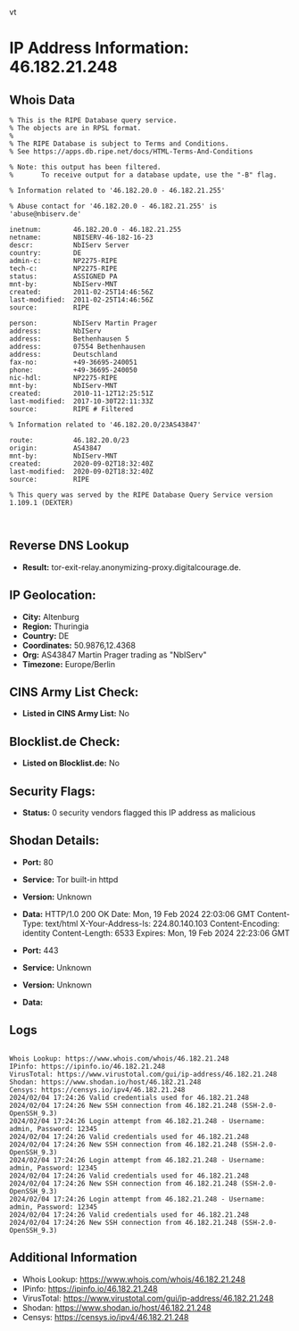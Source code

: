 vt
# IP Address Information: 46.182.21.248

## Whois Data
```
% This is the RIPE Database query service.
% The objects are in RPSL format.
%
% The RIPE Database is subject to Terms and Conditions.
% See https://apps.db.ripe.net/docs/HTML-Terms-And-Conditions

% Note: this output has been filtered.
%       To receive output for a database update, use the "-B" flag.

% Information related to '46.182.20.0 - 46.182.21.255'

% Abuse contact for '46.182.20.0 - 46.182.21.255' is 'abuse@nbiserv.de'

inetnum:        46.182.20.0 - 46.182.21.255
netname:        NBISERV-46-182-16-23
descr:          NbIServ Server
country:        DE
admin-c:        NP2275-RIPE
tech-c:         NP2275-RIPE
status:         ASSIGNED PA
mnt-by:         NbIServ-MNT
created:        2011-02-25T14:46:56Z
last-modified:  2011-02-25T14:46:56Z
source:         RIPE

person:         NbIServ Martin Prager
address:        NbIServ
address:        Bethenhausen 5
address:        07554 Bethenhausen
address:        Deutschland
fax-no:         +49-36695-240051
phone:          +49-36695-240050
nic-hdl:        NP2275-RIPE
mnt-by:         NbIServ-MNT
created:        2010-11-12T12:25:51Z
last-modified:  2017-10-30T22:11:33Z
source:         RIPE # Filtered

% Information related to '46.182.20.0/23AS43847'

route:          46.182.20.0/23
origin:         AS43847
mnt-by:         NbIServ-MNT
created:        2020-09-02T18:32:40Z
last-modified:  2020-09-02T18:32:40Z
source:         RIPE

% This query was served by the RIPE Database Query Service version 1.109.1 (DEXTER)



```
## Reverse DNS Lookup
- **Result:** tor-exit-relay.anonymizing-proxy.digitalcourage.de.

## IP Geolocation:
- **City:** Altenburg
- **Region:** Thuringia
- **Country:** DE
- **Coordinates:** 50.9876,12.4368
- **Org:** AS43847 Martin Prager trading as "NbIServ"
- **Timezone:** Europe/Berlin

## CINS Army List Check:
- **Listed in CINS Army List:** 
No

## Blocklist.de Check:
- **Listed on Blocklist.de:** 
No

## Security Flags:
- **Status:** 0 security vendors flagged this IP address as malicious

## Shodan Details:
- **Port:** 80
- **Service:** Tor built-in httpd
- **Version:** Unknown
- **Data:** HTTP/1.0 200 OK
Date: Mon, 19 Feb 2024 22:03:06 GMT
Content-Type: text/html
X-Your-Address-Is: 224.80.140.103
Content-Encoding: identity
Content-Length: 6533
Expires: Mon, 19 Feb 2024 22:23:06 GMT



- **Port:** 443
- **Service:** Unknown
- **Version:** Unknown
- **Data:** 

## Logs
```

Whois Lookup: https://www.whois.com/whois/46.182.21.248
IPinfo: https://ipinfo.io/46.182.21.248
VirusTotal: https://www.virustotal.com/gui/ip-address/46.182.21.248
Shodan: https://www.shodan.io/host/46.182.21.248
Censys: https://censys.io/ipv4/46.182.21.248
2024/02/04 17:24:26 Valid credentials used for 46.182.21.248
2024/02/04 17:24:26 New SSH connection from 46.182.21.248 (SSH-2.0-OpenSSH_9.3)
2024/02/04 17:24:26 Login attempt from 46.182.21.248 - Username: admin, Password: 12345
2024/02/04 17:24:26 Valid credentials used for 46.182.21.248
2024/02/04 17:24:26 New SSH connection from 46.182.21.248 (SSH-2.0-OpenSSH_9.3)
2024/02/04 17:24:26 Login attempt from 46.182.21.248 - Username: admin, Password: 12345
2024/02/04 17:24:26 Valid credentials used for 46.182.21.248
2024/02/04 17:24:26 New SSH connection from 46.182.21.248 (SSH-2.0-OpenSSH_9.3)
2024/02/04 17:24:26 Login attempt from 46.182.21.248 - Username: admin, Password: 12345
2024/02/04 17:24:26 Valid credentials used for 46.182.21.248
2024/02/04 17:24:26 New SSH connection from 46.182.21.248 (SSH-2.0-OpenSSH_9.3)

```
## Additional Information
- Whois Lookup: https://www.whois.com/whois/46.182.21.248
- IPinfo: https://ipinfo.io/46.182.21.248
- VirusTotal: https://www.virustotal.com/gui/ip-address/46.182.21.248
- Shodan: https://www.shodan.io/host/46.182.21.248
- Censys: https://censys.io/ipv4/46.182.21.248

